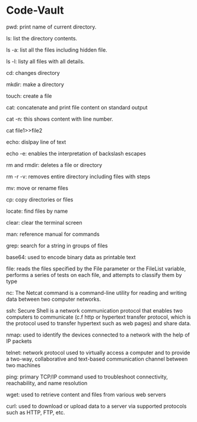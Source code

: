 # Code-Vault
pwd: print name of current directory. 

ls: list the directory contents.

ls -a: list all the files including hidden file.

ls -l: listy all files with all details.

cd: changes directory

mkdir: make a directory

touch: create a file

cat: concatenate and print file content on standard output

cat -n: this shows content with line number.

cat file1>>file2

echo: dislpay line of text

echo -e: enables the interpretation of backslash escapes

rm and rmdir: deletes a file or directory

rm -r -v: removes entire directory including files with steps

mv: move or rename files

cp: copy directories or files

locate: find files by name

clear: clear the terminal screen

man: reference manual for commands

grep: search for a string in groups of files

base64: used to encode binary data as printable text

file: reads the files specified by the File parameter or the FileList variable, performs a series of tests on each file, and attempts to classify them by type

nc: The Netcat command is a command-line utility for reading and writing data between two computer networks.

ssh: Secure Shell is a network communication protocol that enables two computers to communicate (c.f http or hypertext transfer protocol, which is the protocol used to transfer hypertext such as web pages) and share data.

nmap: used to identify the devices connected to a network with the help of IP packets

telnet: network protocol used to virtually access a computer and to provide a two-way, collaborative and text-based communication channel between two machines

ping: primary TCP/IP command used to troubleshoot connectivity, reachability, and name resolution

wget: used to retrieve content and files from various web servers

curl: used to download or upload data to a server via supported protocols such as HTTP, FTP, etc.
